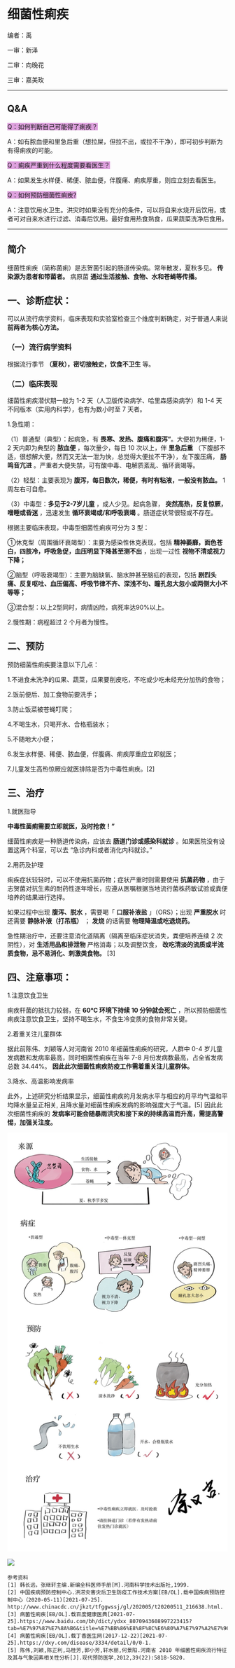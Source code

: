 # 细菌性痢疾

编者：禹

一审：新泽

二审：向晚花

三审：嘉美玫

---

## Q&A

<font style="background: Plum">Q：如何判断自己可能得了痢疾？</font>

A：如有脓血便和里急后重（想拉屎，但拉不出，或拉不干净），即可初步判断为有得痢疾的可能。

<font style="background: Plum">Q：痢疾严重到什么程度需要看医生？</font>

A：如果发生水样便、稀便、脓血便，伴腹痛、痢疾厚重，则应立刻去看医生。

<font style="background: Plum">Q：如何预防细菌性痢疾?</font>

A：注意饮用水卫生。洪灾时如果没有充分的条件，可以将自来水烧开后饮用，或者可对自来水进行过滤、消毒后饮用。最好食用热食熟食，瓜果蔬菜洗净后食用。

---

## 简介

细菌性痢疾（简称菌痢）是志贺菌引起的肠道传染病。常年散发，夏秋多见。  **传染源为患者和带菌者。** 病原菌 **通过生活接触、食物、水和苍蝇等传播。** 


## 一、诊断症状：

可以从流行病学资料，临床表现和实验室检查三个维度判断确定，对于普通人来说 **前两者为核心方法。** 

### （一）流行病学资料

根据流行季节 **（夏秋），密切接触史，饮食不卫生** 等。

### （二）临床表现

细菌性痢疾潜伏期一般为 1-2 天（人卫版传染病学、哈里森感染病学）和 1-4 天不同版本（实用内科学），也有为数小时至 7 天者。

1.急性期：

（1）普通型（典型）：起病急，有 **畏寒、发热、腹痛和腹泻”**。大便初为稀便，1-2 天内即为典型的 **脓血便** ，每次量少，每日 10 次以上，伴 **里急后重** （下腹部不适，很想解大便，然而又无法一泄为快，总觉得大便拉不干净），左下腹压痛， **肠鸣音亢进** 。严重者大便失禁，可有酸中毒、电解质紊乱、循环衰竭等。
	
（2）轻型：主要表现为 **腹泻，每日数次，稀便，有时有粘液，一般没有脓血。** 1 周左右可自愈。
	
（3）中毒型：**多见于2-7岁儿童** ，成人少见。起病急骤， **突然高热，反复惊厥，嗜睡或昏迷** ，迅速发生 **循环衰竭或/和呼吸衰竭** 。肠道症状常很轻或不存在。

根据主要临床表现，中毒型细菌性痢疾可分为 3 型：

①休克型（周围循环衰竭型）：主要为感染性休克表现，包括 **精神萎靡，面色苍白，四肢冷，呼吸急促，血压明显下降甚至测不出** ，出现一过性 **视物不清或视力下降；**

②脑型（呼吸衰竭型）：主要为脑缺氧、脑水肿甚至脑疝的表现，包括 **剧烈头痛、反复呕吐、血压偏高、呼吸节律不齐、深浅不匀、瞳孔忽大忽小或两侧大小不等等；** 

③混合型：以上2型同时，病情凶险，病死率达90%以上。
	
2.慢性期：病程超过 2 个月者为慢性。

## 二、预防

预防细菌性痢疾要注意以下几点：

1.不进食未洗净的瓜果、蔬菜，瓜果要削皮吃，不吃或少吃未经充分加热的食物；
	
2.饭前便后、加工食物前要洗手；
	
3.防止饭菜被苍蝇叮爬；
	
4.不喝生水，只喝开水、合格瓶装水；
	
5.不随地大小便；
	
6.发生水样便、稀便、脓血便，伴腹痛、痢疾厚重应立即就医；
	
7.儿童发生高热惊厥应就医排除是否为中毒性痢疾。[2]


## 三、治疗

1.就医指导
	
 **中毒性菌痢需要立即就医，及时抢救！”**
	
细菌性痢疾是一种肠道传染病，应该去 **肠道门诊或感染科就诊** 。如果医院没有设置这两个科室，可以去 “急诊内科或者消化内科就诊。” 

2.用药及护理
	
痢疾症状较轻时，可以不使用抗菌药物；症状严重时则需要使用 **抗菌药物** ，由于志贺菌对抗生素的耐药性逐年增长，应遵从医嘱根据当地流行菌株药敏试验或粪便培养的结果进行选择。
	
如果过程中出现 **腹泻、脱水** ，需要喝「 **口服补液盐** 」（ORS）；出现 **严重脱水** 时还需要 **静脉补液（打吊瓶）** ； **发烧** 的话需要 **物理降温或吃退烧药。**  
	 
急性期治疗中，还要注意消化道隔离（隔离至临床症状消失，粪便培养连续 2 次阴性），对 **生活用品和排泄物** 严格消毒；以及调整饮食， **改吃清淡的流质或半流质食物，忌不易消化、刺激类食物。** [3] 

## 四、注意事项：

1.注意饮食卫生
	
痢疾杆菌的抵抗力较弱，在 **60℃ 环境下持续 10 分钟就会死亡** ，所以预防细菌性痢疾注意饮食卫生，坚持不喝生水，不食生冷变质的食物非常关键。

2.着重关注儿童群体
	
据此前陈伟、刘颖等人对河南省 2010 年细菌性痢疾的研究，人群中 0-4 岁儿童发病数和发病率最高，同时细菌性痢疾在当年 7-8 月份发病数最高，占全省发病总数 34.44%。 **因此此次细菌性痢疾防疫工作需着重关注儿童群体。** 

3.降水、高温影响发病率
	
此外，上述研究分析结果显示，细菌性痢疾的月发病水平与相应的月平均气温和平均降水量呈正相关, 且降水量对细菌性痢疾发病的影响强度大于气温。[5] 因此此次细菌性痢疾的 **发病率可能会随暴雨洪灾和接下来的持续高温而升高，需提高警惕，加强关注度。** 

![](..\pics\17-01.png)

![](..\pics\17.jpg)

 ```
 参考资料
[1] 韩长远，张继轩主编.新编全科医师手册[M].河南科学技术出版社,1999.  
[2] 中国疾病预防控制中心.洪涝灾害灾后卫生防疫工作技术方案[EB/OL].载中国疾病预防控制中心（2020-05-11)[2021-07-25]. http://www.chinacdc.cn/jkzt/tfggwssj/gl/202005/t20200511_216638.html.  
[3] 病菌性痢疾[EB/OL].载百度健康医典[2021-07-25].https://www.baidu.com/bh/dict/ydxx_8070943608997223415?tab=%E7%97%87%E7%8A%B6&title=%E7%BB%86%E8%8F%8C%E6%80%A7%E7%97%A2%E7%96%BE&contentid=ydxx_8070943608997223415&sf_ref=dict_home&from=dicta.  
[4] 病菌性痢疾[EB/OL].载丁香医生网(2017-12-22)[2021-07-25].https://dxy.com/disease/3334/detail/0/0-1.  
[5] 陈伟,刘颖,陈正利,马桂芳,郭小芳,轩水丽,何景阳.河南省 2010 年细菌性痢疾流行特征及其与气象因素相关性分析[J].现代预防医学,2012,39(22):5818-5820.
 ```